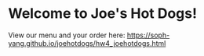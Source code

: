 # Welcome to Joe's Hot Dogs!

View our menu and your order here: 
https://soph-yang.github.io/joehotdogs/hw4_joehotdogs.html
